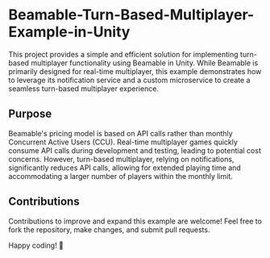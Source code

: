# Beamable-Turn-Based-Multiplayer-Example-in-Unity

This project provides a simple and efficient solution for implementing turn-based multiplayer functionality using Beamable in Unity. While Beamable is primarily designed for real-time multiplayer, this example demonstrates how to leverage its notification service and a custom microservice to create a seamless turn-based multiplayer experience.

## Purpose

Beamable's pricing model is based on API calls rather than monthly Concurrent Active Users (CCU). Real-time multiplayer games quickly consume API calls during development and testing, leading to potential cost concerns. However, turn-based multiplayer, relying on notifications, significantly reduces API calls, allowing for extended playing time and accommodating a larger number of players within the monthly limit.

## Contributions

Contributions to improve and expand this example are welcome! Feel free to fork the repository, make changes, and submit pull requests.

Happy coding! 🚀
